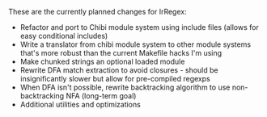 These are the currently planned changes for IrRegex:

  * Refactor and port to Chibi module system using include files (allows for easy conditional includes)
  * Write a translator from chibi module system to other module systems that's more robust than the current Makefile hacks I'm using
  * Make chunked strings an optional loaded module
  * Rewrite DFA match extraction to avoid closures - should be insignificantly slower but allow for pre-compiled regexps
  * When DFA isn't possible, rewrite backtracking algorithm to use non-backtracking NFA (long-term goal)
  * Additional utilities and optimizations